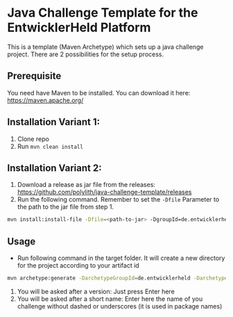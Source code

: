 # Java Challenge Template for the EntwicklerHeld Platform
This is a template (Maven Archetype) which sets up a java challenge project. There are 2 possibilities for the setup process.

## Prerequisite
You need have Maven to be installed. You can download it here: https://maven.apache.org/ 

## Installation Variant 1:
1. Clone repo
1. Run `mvn clean install`

## Installation Variant 2:
1. Download a release as jar file from the releases: https://github.com/polylith/java-challenge-template/releases 
1. Run the following command. Remember to set the `-Dfile` Parameter to the path to the jar file from step 1.
```bash
mvn install:install-file -Dfile=<path-to-jar> -DgroupId=de.entwicklerheld -DartifactId=java-challenge-template -Dversion=1.0-SNAPSHOT -Dpackaging=jar
```

## Usage
* Run following command in the target folder. It will create a new directory for the project according to your artifact id
```bash
mvn archetype:generate -DarchetypeGroupId=de.entwicklerheld -DarchetypeArtifactId=java-challenge-template -DarchetypeVersion=1.0-SNAPSHOT -DgroupId=de.entwicklerheld -DartifactId=<name-of-your-challenge>
```
1. You will be asked after a version: Just press Enter here
1. You will be asked after a short name: Enter here the name of you challenge without dashed or underscores (it is used in package names)
